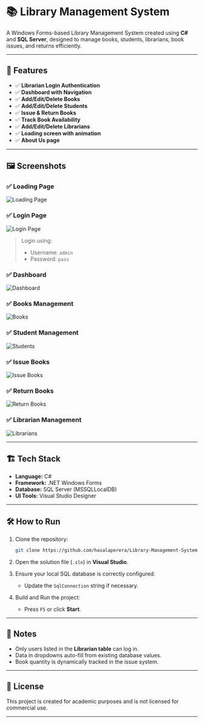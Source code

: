 # 📚 Library Management System

A Windows Forms-based Library Management System created using **C#** and **SQL Server**, designed to manage books, students, librarians, book issues, and returns efficiently.

---

## 🚀 Features

- ✅ **Librarian Login Authentication**
- ✅ **Dashboard with Navigation**
- ✅ **Add/Edit/Delete Books**
- ✅ **Add/Edit/Delete Students**
- ✅ **Issue & Return Books**
- ✅ **Track Book Availability**
- ✅ **Add/Edit/Delete Librarians**
- ✅ **Loading screen with animation**
- ✅ **About Us page**

---

## 🖼️ Screenshots

### ✅ Loading Page
![Loading Page](./assets/Screenshot-14.png)

### ✅ Login Page
![Login Page](./assets/Screenshot-15.png)
> Login using:
> - Username: `admin`
> - Password: `pass`

### ✅ Dashboard
![Dashboard](./assets/Screenshot-17.png)

### ✅ Books Management
![Books](./assets/Screenshot-18.png)

### ✅ Student Management
![Students](./assets/Screenshot-19.png)

### ✅ Issue Books
![Issue Books](./assets/Screenshot-20.png)

### ✅ Return Books
![Return Books](./assets/Screenshot-21.png)

### ✅ Librarian Management
![Librarians](./assets/Screenshot-22.png)

---

## 🏗️ Tech Stack

- **Language:** C#
- **Framework:** .NET Windows Forms
- **Database:** SQL Server (MSSQLLocalDB)
- **UI Tools:** Visual Studio Designer

---

## 🛠️ How to Run

1. Clone the repository:
   ```bash
   git clone https://github.com/hasalaperera/Library-Management-System.git
   ```

2. Open the solution file (`.sln`) in **Visual Studio**.

3. Ensure your local SQL database is correctly configured:
   - Update the `SqlConnection` string if necessary.

4. Build and Run the project:
   - Press `F5` or click **Start**.

---

## 📌 Notes

- Only users listed in the **Librarian table** can log in.
- Data in dropdowns auto-fill from existing database values.
- Book quantity is dynamically tracked in the issue system.

---

## 📄 License

This project is created for academic purposes and is not licensed for commercial use.

---